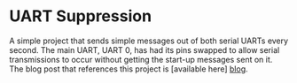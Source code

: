# UART Suppression

A simple project that sends simple messages out of both serial UARTs every second. The main UART, UART 0, has had its pins swapped to allow serial transmissions to occur without getting the start-up messages sent on it. The blog post that references this project is [available here] [blog].

[blog]: http://smallbits.marshall-tribe.net/blog/2016/11/13/esp8266-quiet-uart
